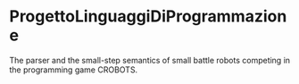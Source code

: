 # ProgettoLinguaggiDiProgrammazione
The parser and the small-step semantics of small battle robots competing in the programming game CROBOTS.
